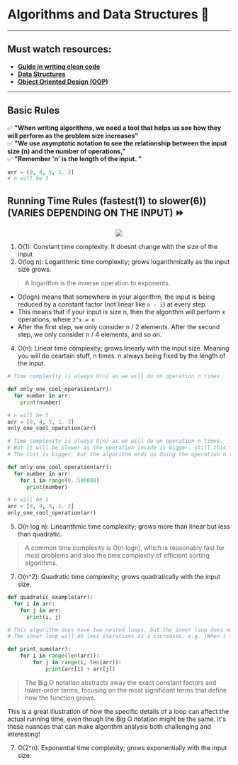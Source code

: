# Algorithms and Data Structures 🥇
---
## Must watch resources:
- **[Guide in writing clean code](https://github.com/daniel-enqz/daniel-enqz/tree/main/PROGRAMMING_COURSE💙/👍CLEAN_CODE)** <br>
- **[Data Structures](https://github.com/daniel-enqz/daniel-enqz/tree/main/PROGRAMMING_COURSE💙/DATA_STRUCTURESS)** <br>
- **[Object Oriented Design (OOP)](https://github.com/daniel-enqz/daniel-enqz/tree/main/PROGRAMMING_COURSE💙/🎉%20OBJECT%20ORIENTED%20DESIGN)**
---

## Basic Rules
✅ **"When writing algorithms, we need a tool that helps us see how they will perform as the problem size increases"** <br>
✅ **"We use asymptotic notation to see the relationship between the input size (n) and the number of operations,"** <br>
✅ **"Remember 'n' is the length of the input. "** <br>

```python
arr = [8, 4, 5, 1. 2]
# n will be 5
```

## Running Time Rules (fastest(1) to slower(6)) (VARIES DEPENDING ON THE INPUT) ⏩
<p align="center">
  <img src="assets/graph.jpeg" />
</p>

1. O(1): Constant time complexity. It doesnt change with the size of the input
2. O(log n): Logarithmic time complexity; grows logarithmically as the input size grows.
> A logarithm is the inverse operation to exponents.<br>
- O(logn) means that somewhere in your algorithm, the input is being reduced by a constant factor (not linear like `n - i`) at every step.
- This means that if your input is size n, then the algorithm will perform x operations, where `2^x = n`<br>
- After the first step, we only consider n / 2 elements. After the second step, we only consider n / 4 elements, and so on. <br>

4. O(n): Linear time complexity; grows linearly with the input size. Meaning you will do ceartain stuff, n times. n always being fixed by the length of the input.

```python
# Time complexity is always O(n) as we will do on operation n times.

def only_one_cool_operation(arr):
  for number in arr:
    print(number)

# n will be 5
arr = [8, 4, 5, 1. 2]
only_one_cool_operation(arr)
```
```python
# Time complexity is always O(n) as we will do on operation n times.
# But it will be slower as the operation inside is bigger, still this is always 500,000, meaning is fixed.
# The cost is bigger, but the algorithm ends up doing the operation n times, always.

def only_one_cool_operation(arr):
  for number in arr:
    for i in range(0..500000)
      print(number)

# n will be 5
arr = [8, 4, 5, 1. 2]
only_one_cool_operation(arr)
```

5. O(n log n): Linearithmic time complexity; grows more than linear but less than quadratic.
> A common time complexity is O(n⋅logn), which is reasonably fast for most problems and also the time complexity of efficient sorting algorithms.

7. O(n^2): Quadratic time complexity; grows quadratically with the input size.

```python
def quadratic_example(arr):
  for i in arr:
    for j in arr:
      print(i, j)
```

```python
# This algorithm does have two nested loops, but the inner loop does not always iterate n times 
# The inner loop will do less iterations as i increases. e.g. (When i = 2, inner loop runs n - 2 times.)

def print_sums(arr):
    for i in range(len(arr)):
        for j in range(i, len(arr)):
            print(arr[i] + arr[j])
```

> The Big O notation abstracts away the exact constant factors and lower-order terms, focusing on the most significant terms that define how the function grows. 

This is a great illustration of how the specific details of a loop can affect the actual running time, even though the Big O notation might be the same. It's these nuances that can make algorithm analysis both challenging and interesting!

7. O(2^n): Exponential time complexity; grows exponentially with the input size.

